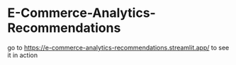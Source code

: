 # E-Commerce-Analytics-Recommendations
go to https://e-commerce-analytics-recommendations.streamlit.app/ to see it in action
